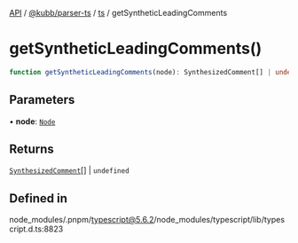 [API](../../../../../packages.md) / [@kubb/parser-ts](../../../index.md) / [ts](../index.md) / getSyntheticLeadingComments

# getSyntheticLeadingComments()

```ts
function getSyntheticLeadingComments(node): SynthesizedComment[] | undefined
```

## Parameters

• **node**: [`Node`](../interfaces/Node.md)

## Returns

[`SynthesizedComment`](../interfaces/SynthesizedComment.md)[] \| `undefined`

## Defined in

node\_modules/.pnpm/typescript@5.6.2/node\_modules/typescript/lib/typescript.d.ts:8823
